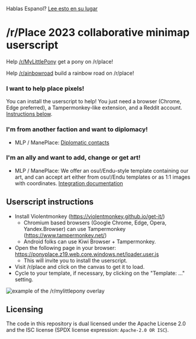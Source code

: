 Hablas Espanol? [Lee esto en su lugar](README.es.md)

# /r/Place 2023 collaborative minimap userscript
Help [/r/MyLittlePony](https://reddit.com/r/mylittlepony) get a pony on /r/place!

Help [/r/ainbowroad](https://reddit.com/r/ainbowroad) build a rainbow road on /r/place!

### I want to help place pixels!

You can install the userscript to help! You just need a browser (Chrome, Edge preferred), a Tampermonkey-like extension, and a Reddit account. [Instructions below](README.md#userscript-instructions).

### I'm from another faction and want to diplomacy!

* MLP / ManePlace: [Diplomatic contacts](templates/mlp/integration.md#diplomatic-contacts)

### I'm an ally and want to add, change or get art!

* MLP / ManePlace: We offer an osu!/Endu-style template containing our art, and can accept art either from osu!/Endu templates or as 1:1 images with coordinates. [Integration documentation](templates/mlp/integration.md)

## Userscript instructions

* Install Violentmonkey (https://violentmonkey.github.io/get-it/)
  * Chromium based browsers (Google Chrome, Edge, Opera, Yandex.Browser) can use Tampermonkey (https://www.tampermonkey.net/)
  * Android folks can use Kiwi Browser + Tampermonkey.
* Open the following page in your browser: <https://ponyplace.z19.web.core.windows.net/loader.user.js>
  * This will invite you to install the userscript.
* Visit /r/place and click on the canvas to get it to load.
* Cycle to your template, if necessary, by clicking on the "Template: ..." setting.

![example of the /r/mylittlepony overlay](https://i.imgur.com/gseABgb.png)

## Licensing

The code in this repository is dual licensed under the Apache License 2.0 and the ISC license (SPDX license expression: `Apache-2.0 OR ISC`).
